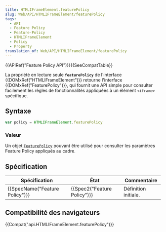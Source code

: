 ```yaml
---
title: HTMLIFrameElement.featurePolicy
slug: Web/API/HTMLIFrameElement/featurePolicy
tags:
  - API
  - Feature Policy
  - Feature-Policy
  - HTMLIFrameElement
  - Policy
  - Property
translation_of: Web/API/HTMLIFrameElement/featurePolicy
---
```

{{APIRef("Feature Policy API")}}{{SeeCompatTable}}

La propriété en lecture seule **`featurePolicy`** de l'interface {{DOMxRef("HTMLIFrameElement")}} retourne l'interface {{DOMxRef("FeaturePolicy")}}, qui fournit une API simple pour consulter facilement les règles de fonctionnalités appliquées à un élément `<iframe>` spécifique.

## Syntaxe

```js
var policy = HTMLIFrameElement.featurePolicy
```

### Valeur

Un objet [`FeaturePolicy`](/en-US/docs/Web/API/FeaturePolicy) pouvant être utilisé pour consulter les paramètres Feature Policy appliqués au cadre.

## Spécification

| Spécification                            | État                                 | Commentaire          |
| ---------------------------------------- | ------------------------------------ | -------------------- |
| {{SpecName("Feature Policy")}} | {{Spec2("Feature Policy")}} | Définition initiale. |

## Compatibilité des navigateurs

{{Compat("api.HTMLIFrameElement.featurePolicy")}}
